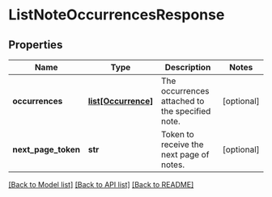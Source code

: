# ListNoteOccurrencesResponse

## Properties
Name | Type | Description | Notes
------------ | ------------- | ------------- | -------------
**occurrences** | [**list[Occurrence]**](Occurrence.md) | The occurrences attached to the specified note. | [optional] 
**next_page_token** | **str** | Token to receive the next page of notes. | [optional] 

[[Back to Model list]](../README.md#documentation-for-models) [[Back to API list]](../README.md#documentation-for-api-endpoints) [[Back to README]](../README.md)


